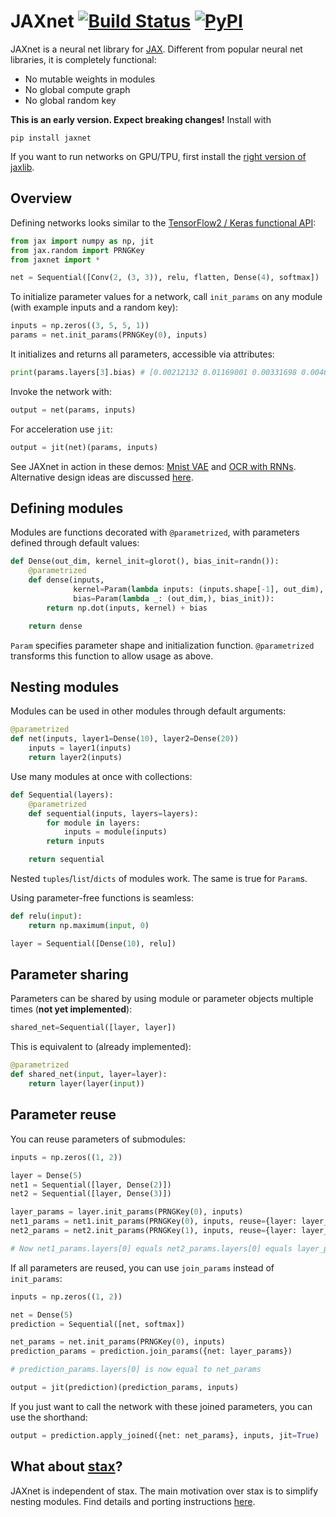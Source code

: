 # JAXnet [![Build Status](https://travis-ci.org/JuliusKunze/jaxnet.svg?branch=master)](https://travis-ci.org/JuliusKunze/jaxnet) [![PyPI](https://img.shields.io/pypi/v/jaxnet.svg)](https://pypi.python.org/pypi/jaxnet/#history)

JAXnet is a neural net library for [JAX](https://github.com/google/jax).
Different from popular neural net libraries, it is completely functional:
- No mutable weights in modules
- No global compute graph
- No global random key

**This is an early version. Expect breaking changes!** Install with
```
pip install jaxnet
```

If you want to run networks on GPU/TPU, first install the [right version of jaxlib](https://github.com/google/jax#installation).

## Overview

Defining networks looks similar to the [TensorFlow2 / Keras functional API](https://www.tensorflow.org/beta/guide/keras/functional):
```python
from jax import numpy as np, jit
from jax.random import PRNGKey
from jaxnet import *

net = Sequential([Conv(2, (3, 3)), relu, flatten, Dense(4), softmax])
```

To initialize parameter values for a network, call `init_params` on any module (with example inputs and a random key):
```python
inputs = np.zeros((3, 5, 5, 1))
params = net.init_params(PRNGKey(0), inputs)
```

It initializes and returns all parameters, accessible via attributes:
```python
print(params.layers[3].bias) # [0.00212132 0.01169001 0.00331698 0.00460713]
```

Invoke the network with:
```python
output = net(params, inputs)
```

For acceleration use `jit`:

```python
output = jit(net)(params, inputs)
```

See JAXnet in action in these demos: [Mnist VAE](https://colab.research.google.com/drive/19web5SnmIFglLcnpXE34phiTY03v39-g) and [OCR with RNNs](https://colab.research.google.com/drive/1YuI6GUtMgnMiWtqoaPznwAiSCe9hMR1E).
Alternative design ideas are discussed [here](DESIGN.md).

## Defining modules

Modules are functions decorated with `@parametrized`, with parameters defined through default values:
```python
def Dense(out_dim, kernel_init=glorot(), bias_init=randn()):
    @parametrized
    def dense(inputs,
              kernel=Param(lambda inputs: (inputs.shape[-1], out_dim), kernel_init),
              bias=Param(lambda _: (out_dim,), bias_init)):
        return np.dot(inputs, kernel) + bias

    return dense
```

`Param` specifies parameter shape and initialization function. 
`@parametrized` transforms this function to allow usage as above.

## Nesting modules

Modules can be used in other modules through default arguments:

```python
@parametrized
def net(inputs, layer1=Dense(10), layer2=Dense(20))
    inputs = layer1(inputs)
    return layer2(inputs)
```

Use many modules at once with collections:
```python
def Sequential(layers):
    @parametrized
    def sequential(inputs, layers=layers):
        for module in layers:
            inputs = module(inputs)
        return inputs

    return sequential
```

Nested `tuples`/`list`/`dicts` of modules work. The same is true for `Param`s.

Using parameter-free functions is seamless:
```python
def relu(input):
    return np.maximum(input, 0)

layer = Sequential([Dense(10), relu])
```

## Parameter sharing

Parameters can be shared by using module or parameter objects multiple times (**not yet implemented**):

```python
shared_net=Sequential([layer, layer])
```

This is equivalent to (already implemented):

```python
@parametrized
def shared_net(input, layer=layer):
    return layer(layer(input))
```

## Parameter reuse

You can reuse parameters of submodules:

```python
inputs = np.zeros((1, 2))

layer = Dense(5)
net1 = Sequential([layer, Dense(2)])
net2 = Sequential([layer, Dense(3)])

layer_params = layer.init_params(PRNGKey(0), inputs)
net1_params = net1.init_params(PRNGKey(0), inputs, reuse={layer: layer_params})
net2_params = net2.init_params(PRNGKey(1), inputs, reuse={layer: layer_params})

# Now net1_params.layers[0] equals net2_params.layers[0] equals layer_params
```

If all parameters are reused, you can use `join_params` instead of `init_params`:

```python
inputs = np.zeros((1, 2))

net = Dense(5)
prediction = Sequential([net, softmax])

net_params = net.init_params(PRNGKey(0), inputs)
prediction_params = prediction.join_params({net: layer_params})

# prediction_params.layers[0] is now equal to net_params

output = jit(prediction)(prediction_params, inputs)
```

If you just want to call the network with these joined parameters, you can use the shorthand:

```python
output = prediction.apply_joined({net: net_params}, inputs, jit=True)
```

## What about [stax](https://github.com/google/jax/blob/master/jax/experimental/stax.py)?
JAXnet is independent of stax.
The main motivation over stax is to simplify nesting modules.
Find details and porting instructions [here](STAX.md).